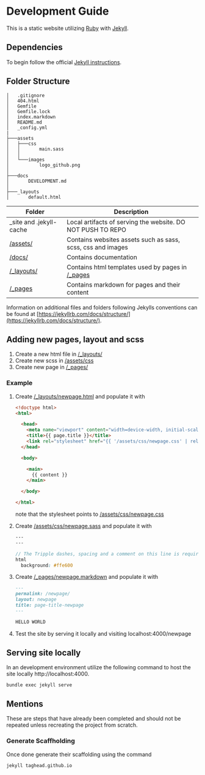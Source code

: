 # Development Guide

This is a static website utilizing [Ruby](https://www.ruby-lang.org/en/) with [Jekyll](https://jekyllrb.com).


## Dependencies

To begin follow the official [Jekyll instructions](https://jekyllrb.com/docs/installation/).

## Folder Structure

```
│   .gitignore
│   404.html
│   Gemfile
│   Gemfile.lock
│   index.markdown
│   README.md
│   _config.yml
|
├───assets
│   ├───css
│   │       main.sass
│   │
│   └───images
│           logo_github.png
│
├───docs
│       DEVELOPMENT.md
│
├───_layouts
│       default.html
```

|Folder|Description|
|----|----|
|_site and .jekyll-cache    |  Local artifacts of serving the website. DO NOT PUSH TO REPO |
|[/assets/](/assets/)       |  Contains websites assets such as sass, scss, css and images |
|[/docs/](/docs/)           |  Contains documentation |
|[/_layouts/](/_layouts/)   |  Contains html templates used by pages in [/_pages](/_pages/) |
|[/_pages](/_pages/)        |  Contains markdown for pages and their content

Information on additional files and folders following Jekylls conventions can be found at [https://jekyllrb.com/docs/structure/](https://jekyllrb.com/docs/structure/). 

## Adding new pages, layout and scss

1. Create a new html file in [/_layouts/](/_layouts/)
2. Create new scss in [/assets/css](/assets/css/)
3. Create new page in [/_pages/](/_pages/)

### Example

1. Create [/_layouts/newpage.html](/_layouts/newpage.html) and populate it with

    ```html
    <!doctype html>
    <html>

      <head>
        <meta name="viewport" content="width=device-width, initial-scale=1.0, shrink-to-fit=no"     charset="utf-8">
        <title>{{ page.title }}</title>
        <link rel="stylesheet" href="{{ '/assets/css/newpage.css' | relative_url }}" type="text/css" />
      </head>

      <body>

        <main>
          {{ content }}
        </main>

      </body>

    </html>
    ```
    note that the stylesheet points to [/assets/css/newpage.css](/assets/css/newpage.css)


2. Create [/assets/css/newpage.sass](/assets/css/newpage.sass) and populate it with 
    ```scss
    ---
    ---
    
    // The Tripple dashes, spacing and a comment on this line is required.
    html
      background: #ffe600
    ```

3. Create [/_pages/newpage.markdown](/_pages/newpage.markdown) and populate it with 
    ```md
    ---
    permalink: /newpage/
    layout: newpage
    title: page-title-newpage
    ---
    
    HELLO WORLD
    ```

4. Test the site by serving it locally and visiting localhost:4000/newpage


## Serving site locally

In an development environment utilize the following command to host the site locally http://localhost:4000. 

```
bundle exec jekyll serve
```

## Mentions

These are steps that have already been completed and should not be repeated unless recreating the project from scratch.

### Generate Scaffholding

Once done generate their scaffolding using the command
```
jekyll taghead.github.io
```